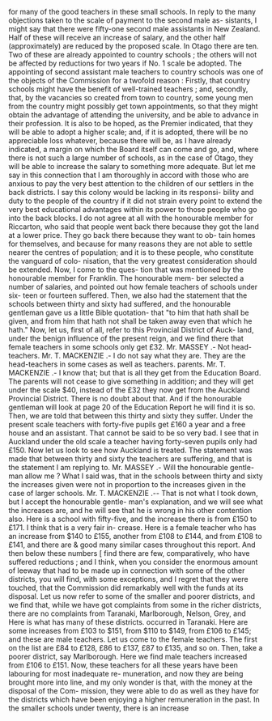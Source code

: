 for many of the good teachers in these small schools. In reply to the many objections taken to the scale of payment to the second male as- sistants, I might say that there were fifty-one second male assistants in New Zealand. Half of these will receive an increase of salary, and the other half (approximately) are reduced by the proposed scale. In Otago there are ten. Two of these are already appointed to country schools ; the others will not be affected by reductions for two years if No. 1 scale be adopted. The appointing of second assistant male teachers to country schools was one of the objects of the Commission for a twofold reason : Firstly, that country schools might have the benefit of well-trained teachers ; and, secondly, that, by the vacancies so created from town to country, some young men from the country might possibly get town appointments, so that they might obtain the advantage of attending the university, and be able to advance in their profession. It is also to be hoped, as the Premier indicated, that they will be able to adopt a higher scale; and, if it is adopted, there will be no appreciable loss whatever, because there will be, as I have already indicated, a margin on which the Board itself can come and go, and, where there is not such a large number of schools, as in the case of Otago, they will be able to increase the salary to something more adequate. But let me say in this connection that I am thoroughly in accord with those who are anxious to pay the very best attention to the children of our settlers in the back districts. I say this colony would be lacking in its responsi- bility and duty to the people of the country if it did not strain every point to extend the very best educational advantages within its power to those people who go into the back blocks. I do not agree at all with the honourable member for Riccarton, who said that people went back there because they got the land at a lower price. They go back there because they want to ob- tain homes for themselves, and because for many reasons they are not able to settle nearer the centres of population; and it is to these people, who constitute the vanguard of colo- nisation, that the very greatest consideration should be extended. Now, I come to the ques- tion that was mentioned by the honourable member for Franklin. The honourable mem- ber selected a number of salaries, and pointed out how female teachers of schools under six- teen or fourteen suffered. Then, we also had the statement that the schools between thirty and sixty had suffered, and the honourable gentleman gave us a little Bible quotation- that "to him that hath shall be given, and from him that hath not shall be taken away even that which he hath." Now, let us, first of all, refer to this Provincial District of Auck- land, under the benign influence of the present reign, and we find there that female teachers in some schools only get £32. Mr. MASSEY .- Not head-teachers. Mr. T. MACKENZIE .- I do not say what they are. They are the head-teachers in some cases as well as teachers. parents. Mr. T. MACKENZIE .- I know that; but that is all they get from the Education Board. The parents will not cease to give something in addition; and they will get under the scale $40, instead of the £32 they now get from the Auckland Provincial District. There is no doubt about that. And if the honourable gentleman will look at page 20 of the Education Report he will find it is so. Then, we are told that between this thirty and sixty they suffer. Under the present scale teachers with forty-five pupils get £160 a year and a free house and an assistant. That cannot be said to be so very bad. I see that in Auckland under the old scale a teacher having forty-seven pupils only had £150. Now let us look to see how Auckland is treated. The statement was made that between thirty and sixty the teachers are suffering, and that is the statement I am replying to. Mr. MASSEY .- Will the honourable gentle- man allow me ? What I said was, that in the schools between thirty and sixty the increases given were not in proportion to the increases given in the case of larger schools. Mr. T. MACKENZIE .-- That is not what I took down, but I accept the honourable gentle- man's explanation, and we will see what the increases are, and he will see that he is wrong in his other contention also. Here is a school with fifty-five, and the increase there is from £150 to £171. I think that is a very fair in- crease. Here is a female teacher who has an increase from $140 to £155, another from £108 to £144, and from £108 to £141, and there are & good many similar cases throughout this report. And then below these numbers [ find there are few, comparatively, who have suffered reductions ; and I think, when you consider the enormous amount of leeway that had to be made up in connection with some of the other districts, you will find, with some exceptions, and I regret that they were touched, that the Commission did remarkably well with the funds at its disposal. Let us now refer to some of the smaller and poorer districts, and we find that, while we have got complaints from some in the richer districts, there are no complaints from Taranaki, Marlborough, Nelson, Grey, and Here is what has many of these districts. occurred in Taranaki. Here are some increases from £103 to $151, from $110 to $149, from £106 to £145; and these are male teachers. Let us come to the female teachers. The first on the list are £84 to £128, £86 to £137, £87 to £135, and so on. Then, take a poorer district, say Marlborough. Here we find male teachers increased from £106 to £151. Now, these teachers for all these years have been labouring for most inadequate re- muneration, and now they are being brought more into line, and my only wonder is that, with the money at the disposal of the Com- mission, they were able to do as well as they have for the districts which have been enjoying a higher remuneration in the past. In the smaller schools under twenty, there is an increase 